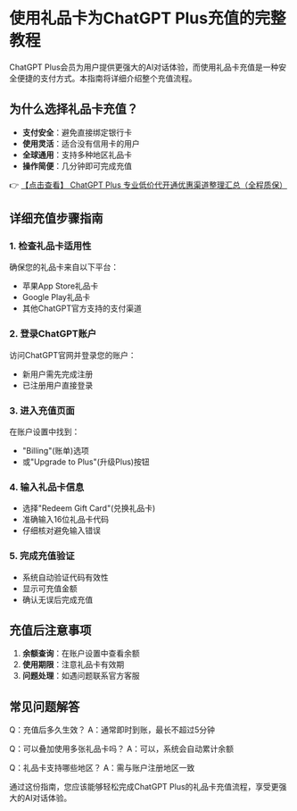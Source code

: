# 使用礼品卡为ChatGPT Plus充值的完整教程

ChatGPT Plus会员为用户提供更强大的AI对话体验，而使用礼品卡充值是一种安全便捷的支付方式。本指南将详细介绍整个充值流程。

## 为什么选择礼品卡充值？

- **支付安全**：避免直接绑定银行卡
- **使用灵活**：适合没有信用卡的用户
- **全球通用**：支持多种地区礼品卡
- **操作简便**：几分钟即可完成充值

👉 [【点击查看】 ChatGPT Plus 专业低价代开通优惠渠道整理汇总（全程质保）](https://bit.ly/DaiKai)

## 详细充值步骤指南

### 1. 检查礼品卡适用性
确保您的礼品卡来自以下平台：
- 苹果App Store礼品卡
- Google Play礼品卡
- 其他ChatGPT官方支持的支付渠道

### 2. 登录ChatGPT账户
访问ChatGPT官网并登录您的账户：
- 新用户需先完成注册
- 已注册用户直接登录

### 3. 进入充值页面
在账户设置中找到：
- "Billing"(账单)选项
- 或"Upgrade to Plus"(升级Plus)按钮

### 4. 输入礼品卡信息
- 选择"Redeem Gift Card"(兑换礼品卡)
- 准确输入16位礼品卡代码
- 仔细核对避免输入错误

### 5. 完成充值验证
- 系统自动验证代码有效性
- 显示可充值金额
- 确认无误后完成充值

## 充值后注意事项

1. **余额查询**：在账户设置中查看余额
2. **使用期限**：注意礼品卡有效期
3. **问题处理**：如遇问题联系官方客服

## 常见问题解答

Q：充值后多久生效？
A：通常即时到账，最长不超过5分钟

Q：可以叠加使用多张礼品卡吗？
A：可以，系统会自动累计余额

Q：礼品卡支持哪些地区？
A：需与账户注册地区一致

通过这份指南，您应该能够轻松完成ChatGPT Plus的礼品卡充值流程，享受更强大的AI对话体验。
